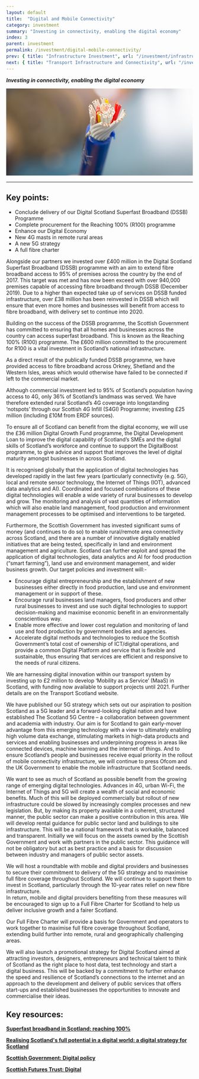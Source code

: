 ```yaml
---
layout: default
title:  "Digital and Mobile Connectivity"
category: investment
summary: "Investing in connectivity, enabling the digital economy"
index: 3
parent: investment
permalink: /investment/digital-mobile-connectivity/
prev: { title: "Infrastructure Investment", url: "/investment/infrastructure/" }
next: { title: "Transport Infrastructure and Connectivity", url: "/investment/transport-infrastructure/" }
---
```

***Investing in connectivity, enabling the digital economy***

![A photograph of a cable used by Hydro Group Scotland](/assets/images/pageimages/Investment.8.jpg)

---

## Key points:

- Conclude delivery of our Digital Scotland Superfast Broadband (DSSB) Programme
- Complete procurement for the Reaching 100% (R100) programme
- Enhance our Digital Economy
- New 4G masts in remote rural areas
- A new 5G strategy
- A full fibre charter

Alongside our partners we invested over £400 million in the Digital Scotland Superfast Broadband (DSSB) programme with an aim to extend fibre broadband access to 95% of premises across the country by the end of 2017.  This target was met and has now been exceed with over 940,000 premises capable of accessing fibre broadband through DSSB (December 2019).  Due to a higher than expected take up of services on DSSB funded infrastructure, over £38 million has been reinvested in DSSB which will ensure that even more homes and businesses will benefit from access to fibre broadband, with delivery set to continue into 2020.  

Building on the success of the DSSB programme, the Scottish Government has committed to ensuring that all homes and businesses across the country can access superfast broadband.  This is known as the Reaching 100% (R100) programme.  The £600 million committed to the procurement for R100 is a vital investment in Scotland’s national infrastructure.  

As a direct result of the publically funded DSSB programme, we have provided access to fibre broadband across Orkney, Shetland and the Western Isles, areas which would otherwise have failed to be connected if left to the commercial market.  

Although commercial investment led to 95% of Scotland’s population having access to 4G, only 36% of Scotland’s landmass was served.  We have therefore extended rural Scotland’s 4G coverage into longstanding ‘notspots’ through our Scottish 4G Infill (S4GI) Programme; investing £25 million (including £10M from ERDF sources).

To ensure all of Scotland can benefit from the digital economy, we will use the £36 million Digital Growth Fund programme, the Digital Development Loan to improve the digital capability of Scotland’s SMEs and the digital skills of Scotland’s workforce and continue to support the DigitalBoost programme, to give advice and support that improves the level of digital maturity amongst businesses in across Scotland.  

It is recognised globally that the application of digital technologies has developed rapidly in the last few years (particularly connectivity {e.g. 5G}, local and remote sensor technology, the Internet of Things (IOT), advanced data analytics and AI). Coordinated and focused combinations of these digital technologies will enable a wide variety of rural businesses to develop and grow. The monitoring and analysis of vast quantities of information which will also enable land management, food production and environment management processes to be optimised and interventions to be targeted.

Furthermore, the Scottish Government has invested significant sums of money (and continues to do so) to enable rural/remote area connectivity across Scotland, and there are a number of innovative digitally enabled initiatives that are being tested, specifically in land and environment management and agriculture.  Scotland can further exploit and spread the application of digital technologies, data analytics and AI for food production (“smart farming”), land use and environment management, and wider business growth. Our target policies and investment will:-

- Encourage digital entrepreneurship and the establishment of new businesses either directly in food production, land use and environment management or in support of these.
- Encourage rural businesses land managers, food producers and other rural businesses to invest and use such digital technologies to support decision-making and maximise economic benefit in an environmentally conscientious way.
- Enable more effective and lower cost regulation and monitoring of land use and food production by government bodies and agencies.
- Accelerate digital methods and technologies to reduce the Scottish Government’s total cost of ownership of ICT/digital operations, and provide a common Digital Platform and service that is flexible and sustainable, thus ensuring that services are efficient and responsive to the needs of rural citizens.

We are harnessing digital innovation within our transport system by investing up to £2 million to develop ‘Mobility as a Service’ (MaaS) in Scotland, with funding now available to support projects until 2021.  Further details are on the Transport Scotland website.  

We have published our 5G strategy which sets out our aspiration to position Scotland as a 5G leader and a forward-looking digital nation and have established The Scotland 5G Centre – a collaboration between government and academia with industry.  Our aim is for Scotland to gain early-mover advantage from this emerging technology with a view to ultimately enabling high volume data exchange, stimulating markets in high-data products and services and enabling businesses and underpinning progress in areas like connected devices, machine learning and the internet of things.  And to ensure Scotland’s people and businesses receive equal priority in the rollout of mobile connectivity infrastructure, we will continue to press Ofcom and the UK Government to enable the mobile infrastructure that Scotland needs.  

We want to see as much of Scotland as possible benefit from the growing range of emerging digital technologies. Advances in 4G, urban Wi-Fi, the Internet of Things and 5G will create a wealth of social and economic benefits. Much of this will be deployed commercially but rollout of new infrastructure could be slowed by increasingly complex processes and new legislation. But, by making its property available in a coherent, structured manner, the public sector can make a positive contribution in this area.  We will develop rental guidance for public sector land and buildings to site infrastructure.  This will be a national framework that is workable, balanced and transparent. Initially we will focus on the assets owned by the Scottish Government and work with partners in the public sector. This guidance will not be obligatory but act as best practice and a basis for discussion between industry and managers of public sector assets.  

We will host a roundtable with mobile and digital providers and businesses to secure their commitment to delivery of the 5G strategy and to maximise full fibre coverage throughout Scotland. We will continue to support them to invest in Scotland, particularly through the 10-year rates relief on new fibre infrastructure.  
In return, mobile and digital providers benefiting from these measures will be encouraged to sign up to a Full Fibre Charter for Scotland to help us deliver inclusive growth and a fairer Scotland.  

Our Full Fibre Charter will provide a basis for Government and operators to work together to maximise full fibre coverage throughout Scotland, extending build further into remote, rural and geographically challenging areas.  

We will also launch a promotional strategy for Digital Scotland aimed at attracting investors, designers, entrepreneurs and technical talent to think of Scotland as the right place to host data, test technology and start a digital business.  This will be backed by a commitment to further enhance the speed and resilience of Scotland’s connections to the internet and an approach to the development and delivery of public services that offers start-ups and established businesses the opportunities to innovate and commercialise their ideas.  

## Key resources:

**[Superfast broadband in Scotland: reaching 100%](https://www.gov.scot/publications/digital-scotland-reaching-100-programme/)**

**[Realising Scotland's full potential in a digital world: a digital strategy for Scotland](https://www.gov.scot/publications/realising-scotlands-full-potential-digital-world-digital-strategy-scotland/)**

**[Scottish Government: Digital policy](https://www.gov.scot/policies/digital/)**

**[Scottish Futures Trust: Digital](https://www.scottishfuturestrust.org.uk/page/digital)**
